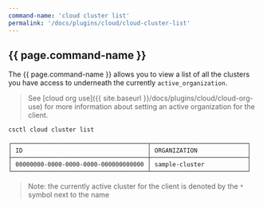 ```yaml
---
command-name: 'cloud cluster list'
permalink: '/docs/plugins/cloud/cloud-cluster-list'
---
```


<h2> {{ page.command-name }} </h2>

The {{ page.command-name }} allows you to view a list of all the clusters you have access to underneath
the currently `active_organization`.

> See [cloud org use]({{ site.baseurl }}/docs/plugins/cloud/cloud-org-use)
for more information about setting an active organization for the client.

~~~
csctl cloud cluster list

┌──────────────────────────────────────┬───────────────────────────┐
│ ID                                   │ ORGANIZATION              │
├──────────────────────────────────────┼───────────────────────────┤
│ 00000000-0000-0000-0000-000000000000 │ sample-cluster            │
└──────────────────────────────────────┴───────────────────────────┘
~~~

> Note: the currently active cluster for the client is denoted by the `*` symbol next to the name
